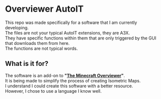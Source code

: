 # Overviewer AutoIT
This repo was made specifically for a software that I am currently developing.  
The files are not your typical AutoIT extensions, they are A3X.  
They have specific functions within them that are only triggered by the GUI that downloads them from here.  
The functions are not typical words.  
  
## What is it for?
  
The software is an add-on to **"[The Minecraft Overviewer](https://overviewer.org)"**.  
It is being made to simplify the process of creating Isometric Maps.  
I understand I could create this software with a better resource.  
However, I chose to use a language I know well.
